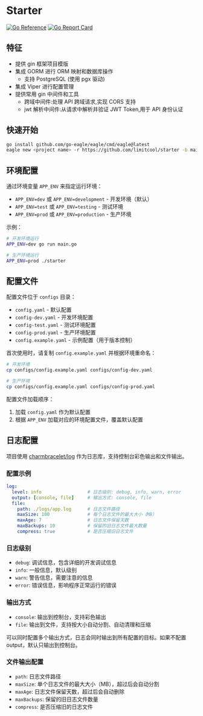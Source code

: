 # Starter

[![Go Reference](https://pkg.go.dev/badge/github.com/limitcool/starter.svg)](https://pkg.go.dev/github.com/limitcool/starter)
[![Go Report Card](https://goreportcard.com/badge/github.com/limitcool/starter)](https://goreportcard.com/report/github.com/limitcool/starter)

## 特征
- 提供 gin 框架项目模版
- 集成 GORM 进行 ORM 映射和数据库操作
  - 支持 PostgreSQL (使用 pgx 驱动)
- 集成 Viper 进行配置管理
- 提供常用 gin 中间件和工具
  - 跨域中间件:处理 API 跨域请求,实现 CORS 支持
  - jwt 解析中间件:从请求中解析并验证 JWT Token,用于 API 身份认证

## 快速开始

```bash
go install github.com/go-eagle/eagle/cmd/eagle@latest
eagle new <project name> -r https://github.com/limitcool/starter -b main
```

## 环境配置

通过环境变量 `APP_ENV` 来指定运行环境：

- `APP_ENV=dev` 或 `APP_ENV=development` - 开发环境（默认）
- `APP_ENV=test` 或 `APP_ENV=testing` - 测试环境
- `APP_ENV=prod` 或 `APP_ENV=production` - 生产环境

示例：
```bash
# 开发环境运行
APP_ENV=dev go run main.go

# 生产环境运行
APP_ENV=prod ./starter
```

## 配置文件

配置文件位于 `configs` 目录：

- `config.yaml` - 默认配置
- `config-dev.yaml` - 开发环境配置
- `config-test.yaml` - 测试环境配置
- `config-prod.yaml` - 生产环境配置
- `config.example.yaml` - 示例配置（用于版本控制）

首次使用时，请复制 `config.example.yaml` 并根据环境重命名：

```bash
# 开发环境
cp configs/config.example.yaml configs/config-dev.yaml

# 生产环境
cp configs/config.example.yaml configs/config-prod.yaml
```

配置文件加载顺序：
1. 加载 `config.yaml` 作为默认配置
2. 根据 `APP_ENV` 加载对应的环境配置文件，覆盖默认配置

## 日志配置

项目使用 [charmbracelet/log](https://github.com/charmbracelet/log) 作为日志库，支持控制台彩色输出和文件输出。

### 配置示例

```yaml
log:
  level: info                 # 日志级别: debug, info, warn, error
  output: [console, file]     # 输出方式: console, file
  file:
    path: ./logs/app.log      # 日志文件路径
    maxSize: 100              # 每个日志文件的最大大小（MB）
    maxAge: 7                 # 日志文件保留天数
    maxBackups: 10            # 保留的旧日志文件最大数量
    compress: true            # 是否压缩旧日志文件
```

### 日志级别

- `debug`: 调试信息，包含详细的开发调试信息
- `info`: 一般信息，默认级别
- `warn`: 警告信息，需要注意的信息
- `error`: 错误信息，影响程序正常运行的错误

### 输出方式

- `console`: 输出到控制台，支持彩色输出
- `file`: 输出到文件，支持按大小自动分割、自动清理和压缩

可以同时配置多个输出方式，日志会同时输出到所有配置的目标。如果不配置 output，默认只输出到控制台。

### 文件输出配置

- `path`: 日志文件路径
- `maxSize`: 单个日志文件的最大大小（MB），超过后会自动分割
- `maxAge`: 日志文件保留天数，超过后会自动删除
- `maxBackups`: 保留的旧日志文件数量
- `compress`: 是否压缩旧的日志文件